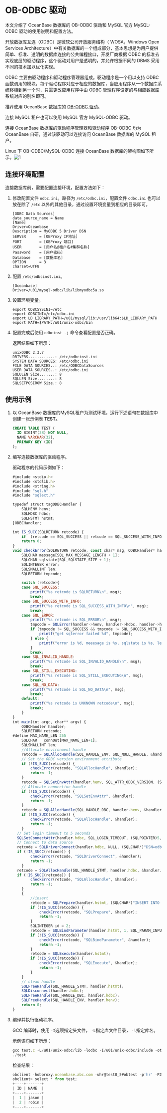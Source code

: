 OB-ODBC 驱动
===============================

本文介绍了 OceanBase 数据库的 OB-ODBC 驱动和 MySQL 官方 MySQL-ODBC 驱动的使用说明和配置方法。

开放数据库互连（ODBC）是微软公司开放服务结构（ WOSA，Windows Open Services Architecture）中有关数据库的一个组成部分，基本思想是为用户提供简单、标准、透明的数据库连接的公共编程接口，开发厂商根据 ODBC 的标准去实现底层的驱动程序，这个驱动对用户是透明的，并允许根据不同的 DBMS 采用不同的技术加以优化实现。

ODBC 主要由驱动程序和驱动程序管理器组成。驱动程序是一个用以支持 ODBC 函数调用的模块，每个驱动程序对应于相应的数据库，当应用程序从一个数据库系统移植到另一个时，只需更改应用程序中由 ODBC 管理程序设定的与相应数据库系统对应的别名即可。

推荐使用 OceanBase 数据库的 [OB-ODBC 驱动](https://www.oceanbase.com/docs/enterprise-oceanbase-connector-odbc-cn-10000000001283674)。

连接 MySQL 租户也可以使用 MySQL 官方 MySQL-ODBC 驱动。

连接 OceanBase 数据库的驱动程序管理器和驱动程序 OB-ODBC 均为 OceanBase 自研，通过该驱动可以连接访问 OceanBase 数据库的 MySQL 租户。

Linux 下 OB-ODBC/MySQL-ODBC 连接 OceanBase 数据库的架构图如下所示。![1](https://help-static-aliyun-doc.aliyuncs.com/assets/img/zh-CN/0941580461/p367293.png)

**连接环境配置**
---------------------------

连接数据库前，需要配置连接环境，配置方法如下：

1. 修改配置文件 `odbc.ini`，路径为 `/etc/odbc.ini`，配置文件 `odbc.ini` 也可以放在除了 `/etc` 以外的其他目录，通过设置环境变量到相应的目录即可。

   ```shell
   [ODBC Data Sources]
   data_source_name = Name
   [Name]
   Driver=Oceanbase
   Description = MyODBC 5 Driver DSN
   SERVER      = [OBProxy IP地址]
   PORT        = [OBProxy 端口]
   USER        = [用户名@租户名#集群名称]
   Password    = [用户密码]
   Database    = [数据库名]
   OPTION      = 3
   charset=UTF8
   ```

2. 配置 `/etc/odbcinst.ini`。

   ```shell
   [Oceanbase]
   Driver=/u01/mysql-odbc/lib/libmyodbc5a.so
   ```

3. 设置环境变量。

   ```shell
   export ODBCSYSINI=/etc
   export ODBCINI=/etc/odbc.ini
   export LD_LIBRARY_PATH=/u01/mysql/lib:/usr/lib64:$LD_LIBRARY_PATH
   export PATH=$PATH:/u01/unix-odbc/bin
   ```

4. 配置完成后使用 `odbcinst -j` 命令查看配置是否正确。

   返回结果如下所示：

   ```shell
   unixODBC 2.3.7
   DRIVERS............: /etc/odbcinst.ini
   SYSTEM DATA SOURCES: /etc/odbc.ini
   FILE DATA SOURCES..: /etc/ODBCDataSources
   USER DATA SOURCES..: /etc/odbc.ini
   SQLULEN Size.......: 8
   SQLLEN Size........: 8
   SQLSETPOSIROW Size.: 8
   ```

使用示例
---------------------

1. 以 OceanBase 数据库的MySQL租户为测试环境，运行下述语句在数据库中创建一张示例表 **TEST。**

   ```sql
   CREATE TABLE TEST (
     ID BIGINT(38) NOT NULL,
     NAME VARCHAR(32),
     PRIMARY KEY (ID)
   );
   ```

2. 编写连接数据库的驱动程序。

   驱动程序的代码示例如下：

   ```javascript
   #include <stdio.h>
   #include <stdlib.h>
   #include <string.h>
   #include "sql.h"
   #include "sqlext.h"
   
   typedef struct tagODBCHandler {
       SQLHENV henv;
       SQLHDBC hdbc;
       SQLHSTMT hstmt;
   }ODBCHandler;
   
   int IS_SUCC(SQLRETURN retcode) {
       if  (retcode == SQL_SUCCESS || retcode == SQL_SUCCESS_WITH_INFO) return 1;
       return 0;
   }
   void checkError(SQLRETURN retcode, const char* msg, ODBCHandler* handler) {
       SQLCHAR message[SQL_MAX_MESSAGE_LENGTH + 1];
       SQLCHAR sqlstate[SQL_SQLSTATE_SIZE + 1];
       SQLINTEGER error;
       SQLSMALLINT len;
       SQLRETURN tmpcode;
   
       switch (retcode){
       case SQL_SUCCESS:
           printf("%s retcode is SQLRETURN\n", msg);
           break;
       case SQL_SUCCESS_WITH_INFO:
           printf("%s retcode is SQL_SUCCESS_WITH_INFO\n", msg);
           break;
       case SQL_ERROR:
           printf("%s retcode is SQL_ERROR\n", msg);
           tmpcode = SQLError(handler->henv, handler->hdbc, handler->hstmt, sqlstate, &error, message, sizeof(message), &len);
           if (tmpcode != SQL_SUCCESS && tmpcode != SQL_SUCCESS_WITH_INFO) {
               printf("get sqlerror failed %d", tmpcode);
           } else {
               printf("error is %d, meeesage is %s, sqlstate is %s, len is %d\n", error, message, sqlstate, len);
           }
           break;
       case SQL_INVALID_HANDLE:
           printf("%s retcode is SQL_INVALID_HANDLE\n", msg);
           break;
       case SQL_STILL_EXECUTING:
           printf("%s retcode is SQL_STILL_EXECUTING\n", msg);
           break;
       case SQL_NO_DATA:
           printf("%s retcode is SQL_NO_DATA\n", msg);
           break;
       default:
           printf("%s retcode is UNKNOWN retcode\n", msg);
           break;
       }
   }
   int main(int argc, char** argv) {
       ODBCHandler handler;
       SQLRETURN retcode;
   #define MAX_NAME_LEN 255
       SQLCHAR   connOut[MAX_NAME_LEN+1];
       SQLSMALLINT len;
       //Allocate environment handle 
       retcode = SQLAllocHandle(SQL_HANDLE_ENV, SQL_NULL_HANDLE, &handler.henv);
       // Set the ODBC version environment attribute  
       if (!IS_SUCC(retcode)) {
           checkError(retcode, "SQLAllocHandle", &handler);
           return -1;
       }
       retcode = SQLSetEnvAttr(handler.henv, SQL_ATTR_ODBC_VERSION, (SQLPOINTER)SQL_OV_ODBC3_80, 0);
       // Allocate connection handle  
       if (!IS_SUCC(retcode)) {  
           checkError(retcode, "SQLSetEnvAttr", &handler);
           return -1;
       }
       retcode = SQLAllocHandle(SQL_HANDLE_DBC, handler.henv, &handler.hdbc);  
       if (!IS_SUCC(retcode)) {  
           checkError(retcode, "SQLAllocHandle", &handler);
           return -1;
       }
     // Set login timeout to 5 seconds  
     SQLSetConnectAttr(handler.hdbc, SQL_LOGIN_TIMEOUT, (SQLPOINTER)5, 0);  
     // Connect to data source  
     retcode = SQLDriverConnect(handler.hdbc, NULL, (SQLCHAR*)"DSN=odbctest", SQL_NTS, connOut, MAX_NAME_LEN, &len,SQL_DRIVER_NOPROMPT);
     if (!IS_SUCC(retcode)) {  
           checkError(retcode, "SQLDriverConnect", &handler);
           return -1;
       }
     retcode = SQLAllocHandle(SQL_HANDLE_STMT, handler.hdbc, &handler.hstmt);
     if (!IS_SUCC(retcode)) {  
           checkError(retcode, "SQLAllocHandle", &handler);
           return -1;
       }
       {
           //insert 
           retcode = SQLPrepare(handler.hstmt, (SQLCHAR*)"INSERT INTO test VALUES(?,'robin')", SQL_NTS);
           if (!IS_SUCC(retcode)) {  
               checkError(retcode, "SQLPrepare", &handler);
               return -1;
           }
           SQLINTEGER id = 2;
           retcode = SQLBindParameter(handler.hstmt, 1, SQL_PARAM_INPUT, SQL_C_LONG, SQL_INTEGER, 0, 0, &id, 0, NULL);
           if (!IS_SUCC(retcode)) {  
               checkError(retcode, "SQLBindParameter", &handler);
               return -1;
           }
           retcode = SQLExecute(handler.hstmt);
           if (!IS_SUCC(retcode)) {  
               checkError(retcode, "SQLExecute", &handler);
               return -1;
           }
       }
       // clean handle
       SQLFreeHandle(SQL_HANDLE_STMT, handler.hstmt);
       SQLDisconnect(handler.hdbc);
       SQLFreeHandle(SQL_HANDLE_DBC, handler.hdbc);
       SQLFreeHandle(SQL_HANDLE_ENV, handler.henv);
       return 0;
   }
   ```
   
3. 编译并执行驱动程序。

   GCC 编译时，使用 `-I`选项指定头文件， `-L`指定库文件目录， `-l`指定库名。

   示例语句如下所示：

   ```javascript
   gcc test.c -L/u01/unix-odbc/lib -lodbc -I/u01/unix-odbc/include -otest
   ./test
   ```

   检查结果：

   ```javascript
   obclient -hobproxy.oceanbase.abc.com -uhr@test0_5#obtest -p'hr' -P2883
   obclient> select * from test;
   +----+-------+
   | ID | NAME  |
   +----+-------+
   |  1 | jason |
   |  2 | robin |
   +----+-------+
   ```
